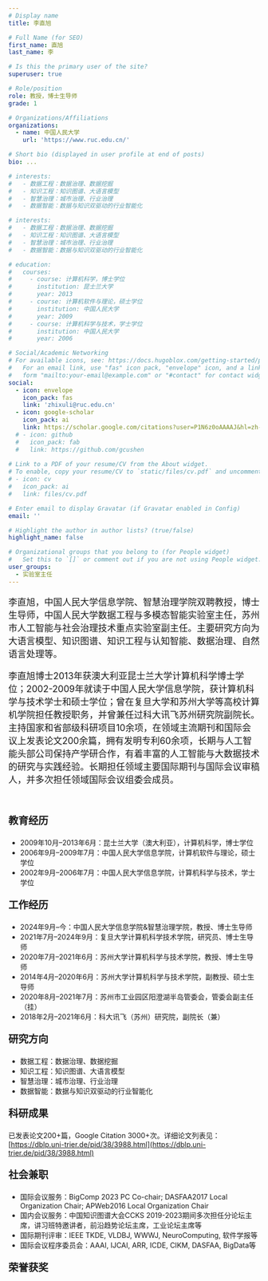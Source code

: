 ```yaml
---
# Display name
title: 李直旭

# Full Name (for SEO)
first_name: 直旭
last_name: 李

# Is this the primary user of the site?
superuser: true

# Role/position
role: 教授，博士生导师
grade: 1

# Organizations/Affiliations
organizations:
  - name: 中国人民大学
    url: 'https://www.ruc.edu.cn/'

# Short bio (displayed in user profile at end of posts)
bio: ...

# interests:
#   - 数据工程：数据治理、数据挖掘
#   - 知识工程：知识图谱、大语言模型
#   - 智慧治理：城市治理、行业治理
#   - 数据智能：数据与知识双驱动的行业智能化

# interests:
#   - 数据工程：数据治理、数据挖掘
#   - 知识工程：知识图谱、大语言模型
#   - 智慧治理：城市治理、行业治理
#   - 数据智能：数据与知识双驱动的行业智能化

# education:
#   courses:
#     - course: 计算机科学，博士学位
#       institution: 昆士兰大学
#       year: 2013
#     - course: 计算机软件与理论，硕士学位
#       institution: 中国人民大学
#       year: 2009
#     - course: 计算机科学与技术，学士学位
#       institution: 中国人民大学
#       year: 2006

# Social/Academic Networking
# For available icons, see: https://docs.hugoblox.com/getting-started/page-builder/#icons
#   For an email link, use "fas" icon pack, "envelope" icon, and a link in the
#   form "mailto:your-email@example.com" or "#contact" for contact widget.
social:
  - icon: envelope
    icon_pack: fas
    link: 'zhixuli@ruc.edu.cn'
  - icon: google-scholar
    icon_pack: ai
    link: https://scholar.google.com/citations?user=P1N6z0oAAAAJ&hl=zh-CN&oi=ao
  # - icon: github
  #   icon_pack: fab
  #   link: https://github.com/gcushen
  
# Link to a PDF of your resume/CV from the About widget.
# To enable, copy your resume/CV to `static/files/cv.pdf` and uncomment the lines below.
# - icon: cv
#   icon_pack: ai
#   link: files/cv.pdf

# Enter email to display Gravatar (if Gravatar enabled in Config)
email: ''

# Highlight the author in author lists? (true/false)
highlight_name: false

# Organizational groups that you belong to (for People widget)
#   Set this to `[]` or comment out if you are not using People widget.
user_groups:
  - 实验室主任
---
```


<p style="font-size: 18px;">李直旭，中国人民大学信息学院、智慧治理学院双聘教授，博士生导师，中国人民大学数据工程与多模态智能实验室主任，苏州市人工智能与社会治理技术重点实验室副主任。主要研究方向为大语言模型、知识图谱、知识工程与认知智能、数据治理、自然语言处理等。</p>

<p style="font-size: 18px;">李直旭博士2013年获澳大利亚昆士兰大学计算机科学博士学位；2002-2009年就读于中国人民大学信息学院，获计算机科学与技术学士和硕士学位；曾在复旦大学和苏州大学等高校计算机学院担任教授职务，并曾兼任过科大讯飞苏州研究院副院长。主持国家和省部级科研项目10余项，在领域主流期刊和国际会议上发表论文200余篇，拥有发明专利60余项，长期与人工智能头部公司保持产学研合作，有着丰富的人工智能与大数据技术的研究与实践经验。长期担任领域主要国际期刊与国际会议审稿人，并多次担任领域国际会议组委会成员。</p>
<br>

<p style="font-size: 20px;font-weight: bold;">教育经历</p>

- 2009年10月–2013年6月：昆士兰大学（澳大利亚），计算机科学，博士学位
- 2006年9月–2009年7月：中国人民大学信息学院，计算机软件与理论，硕士学位
- 2002年9月–2006年7月：中国人民大学信息学院，计算机科学与技术，学士学位

<p style="font-size: 20px;font-weight: bold;">工作经历</p>

- 2024年9月–今：中国人民大学信息学院&智慧治理学院，教授、博士生导师
- 2021年7月–2024年9月：复旦大学计算机科学技术学院，研究员、博士生导师
- 2020年7月–2021年6月：苏州大学计算机科学与技术学院，教授、博士生导师
- 2014年4月–2020年6月：苏州大学计算机科学与技术学院，副教授、硕士生导师
- 2020年8月–2021年7月：苏州市工业园区阳澄湖半岛管委会，管委会副主任（挂）
- 2018年2月–2021年6月：科大讯飞（苏州）研究院，副院长（兼）

<p style="font-size: 20px;font-weight: bold;">研究方向</p>

- 数据工程：数据治理、数据挖掘
- 知识工程：知识图谱、大语言模型
- 智慧治理：城市治理、行业治理
- 数据智能：数据与知识双驱动的行业智能化

<p style="font-size: 20px;font-weight: bold;">科研成果</p>

已发表论文200+篇，Google Citation 3000+次。详细论文列表见：[https://dblp.uni-trier.de/pid/38/3988.html](https://dblp.uni-trier.de/pid/38/3988.html)

<p style="font-size: 20px;font-weight: bold;">社会兼职</p>

- 国际会议服务：BigComp 2023 PC Co-chair; DASFAA2017 Local Organization Chair; APWeb2016 Local Organization Chair
- 国内会议服务：中国知识图谱大会CCKS 2019-2023期间多次担任分论坛主席，讲习班特邀讲者，前沿趋势论坛主席，工业论坛主席等
- 国际期刊评审：IEEE TKDE, VLDBJ, WWWJ, NeuroComputing, 软件学报等
- 国际会议程序委员会：AAAI, IJCAI, ARR, ICDE, CIKM, DASFAA, BigData等

<p style="font-size: 20px;font-weight: bold;">荣誉获奖</p>